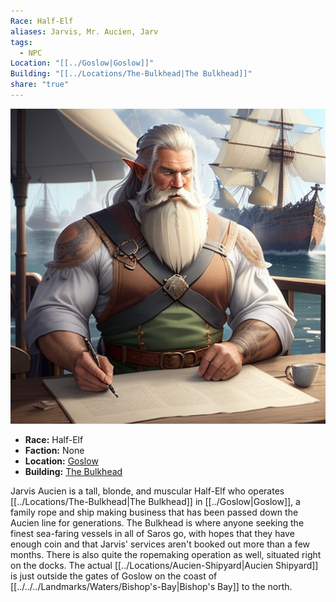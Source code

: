 ```yaml
---
Race: Half-Elf
aliases: Jarvis, Mr. Aucien, Jarv
tags:
  - NPC
Location: "[[../Goslow|Goslow]]"
Building: "[[../Locations/The-Bulkhead|The Bulkhead]]"
share: "true"
---
```




<div class="infobox">
    <img src="/_assets/Jarvis_Pic.png" alt="Jarvis Aucien">
    <ul>
        <li><strong>Race:</strong> Half-Elf</li>
        <li><strong>Faction:</strong> None</li>
        <li><strong>Location:</strong> <a href="[[../Goslow|Goslow]]">Goslow</a></li>
        <li><strong>Building:</strong> <a href="/Saros-Wiki/Locations-&-NPCs/Cities-&-Towns/Goslow/The-Bulkhead/">The Bulkhead</a></li>
    </ul>
</div>



Jarvis Aucien is a tall, blonde, and muscular Half-Elf who operates [[../Locations/The-Bulkhead|The Bulkhead]] in [[../Goslow|Goslow]], a family rope and ship making business that has been passed down the Aucien line for generations. The Bulkhead is where anyone seeking the finest sea-faring vessels in all of Saros go, with hopes that they have enough coin and that Jarvis' services aren't booked out more than a few months. There is also quite the ropemaking operation as well, situated right on the docks. The actual [[../Locations/Aucien-Shipyard|Aucien Shipyard]] is just outside the gates of Goslow on the coast of [[../../../Landmarks/Waters/Bishop's-Bay|Bishop's Bay]] to the north.

